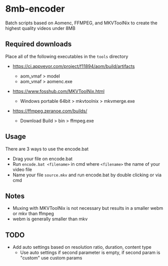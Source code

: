 # 8mb-encoder

Batch scripts based on Aomenc, FFMPEG, and MKVToolNix to create the highest quality videos under 8MB

## Required downloads

Place all of the following executables in the `tools` directory

- https://ci.appveyor.com/project/f11894/aom/build/artifacts
	- aom_vmaf > model
	- aom_vmaf > aomenc.exe

- https://www.fosshub.com/MKVToolNix.html
	- Windows portable 64bit > mkvtoolnix > mkvmerge.exe
	
- https://ffmpeg.zeranoe.com/builds/
	- Download Build > bin > ffmpeg.exe

## Usage

There are 3 ways to use the encode.bat
- Drag your file on encode.bat
- Run `encode.bat <filename>` in cmd where `<filename>` the name of your video file
- Name your file `source.mkv` and run encode.bat by double clicking or via cmd

## Notes

- Muxing with MKVToolNix is not necessary but results in a smaller webm or mkv than ffmpeg
- webm is generally smaller than mkv

## TODO

- Add auto settings based on resolution ratio, duration, content type
	- Use auto settings if second parameter is empty, if second param is "custom" use custom params